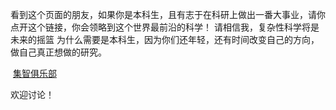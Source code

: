 看到这个页面的朋友，如果你是本科生，且有志于在科研上做出一番大事业，请你点开这个链接，你会领略到这个世界最前沿的科学！
请相信我，复杂性科学将是未来的摇篮
为什么需要是本科生，因为你们还年轻，还有时间改变自己的方向，做自己真正想做的研究。

 [集智俱乐部](https://swarma.org/)

欢迎讨论！

